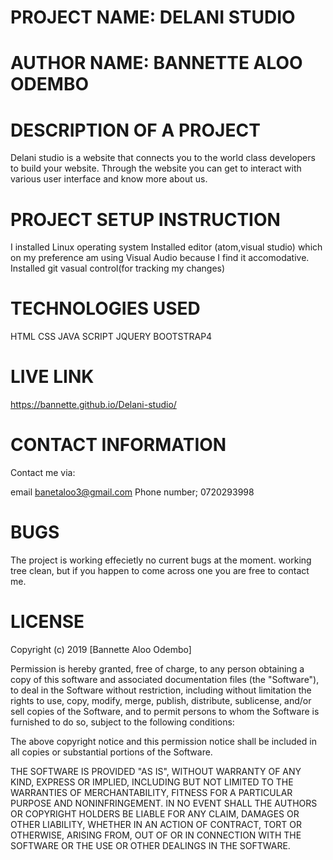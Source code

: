 # PROJECT NAME: DELANI STUDIO
# AUTHOR NAME: BANNETTE ALOO ODEMBO
# DESCRIPTION OF A PROJECT
Delani studio is a website that connects you to the world class developers to build your website. Through the website you can get to interact with various user interface and know more about us.

# PROJECT SETUP INSTRUCTION
I installed Linux operating system Installed editor (atom,visual studio) which on my preference am using Visual Audio because I find it accomodative. Installed git vasual control(for tracking my changes)

# TECHNOLOGIES USED
HTML CSS JAVA SCRIPT JQUERY BOOTSTRAP4


# LIVE LINK
https://bannette.github.io/Delani-studio/


# CONTACT INFORMATION
Contact me via:

email banetaloo3@gmail.com Phone number; 0720293998

# BUGS
The project is working effecietly no current bugs at the moment. working tree clean, but if you happen to come across one you are free to contact me.

# LICENSE
Copyright (c) 2019 [Bannette Aloo Odembo]

Permission is hereby granted, free of charge, to any person obtaining a copy of this software and associated documentation files (the "Software"), to deal in the Software without restriction, including without limitation the rights to use, copy, modify, merge, publish, distribute, sublicense, and/or sell copies of the Software, and to permit persons to whom the Software is furnished to do so, subject to the following conditions:

The above copyright notice and this permission notice shall be included in all copies or substantial portions of the Software.

THE SOFTWARE IS PROVIDED "AS IS", WITHOUT WARRANTY OF ANY KIND, EXPRESS OR IMPLIED, INCLUDING BUT NOT LIMITED TO THE WARRANTIES OF MERCHANTABILITY, FITNESS FOR A PARTICULAR PURPOSE AND NONINFRINGEMENT. IN NO EVENT SHALL THE AUTHORS OR COPYRIGHT HOLDERS BE LIABLE FOR ANY CLAIM, DAMAGES OR OTHER LIABILITY, WHETHER IN AN ACTION OF CONTRACT, TORT OR OTHERWISE, ARISING FROM, OUT OF OR IN CONNECTION WITH THE SOFTWARE OR THE USE OR OTHER DEALINGS IN THE SOFTWARE.

